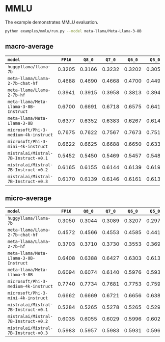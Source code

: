 # MMLU

The example demonstrates MMLU evaluation.
```bash
python examples/mmlu/run.py --model meta-llama/Meta-Llama-3-8B
```

## macro-average

| `model`                               | `FP16` | `Q8_0` | `Q7_0` | `Q6_0` | `Q5_0` | `Q4_0` | `Q3_0` |
| :-                                    | :-:    | :-:    | :-:    | :-:    | :-:    | :-:    | :-:    |
| `huggyllama/llama-7b`                 | 0.3205 | 0.3166 | 0.3232 | 0.3202 | 0.3052 | 0.2283 | 0.0044 |
| `meta-llama/Llama-2-7b-chat-hf`       | 0.4688 | 0.4690 | 0.4668 | 0.4700 | 0.4495 | 0.3688 | 0.0000 |
| `meta-llama/Llama-2-7b-hf`            | 0.3941 | 0.3915 | 0.3958 | 0.3813 | 0.3941 | 0.2817 | 0.0133 |
| `meta-llama/Meta-Llama-3-8B-Instruct` | 0.6700 | 0.6691 | 0.6718 | 0.6575 | 0.6411 | 0.5246 | 0.0011 |
| `meta-llama/Meta-Llama-3-8B`          | 0.6377 | 0.6352 | 0.6383 | 0.6267 | 0.6145 | 0.4603 | 0.0016 |
| `microsoft/Phi-3-medium-4k-instruct`  | 0.7675 | 0.7622 | 0.7567 | 0.7673 | 0.7519 | 0.6007 | 0.0017 |
| `microsoft/Phi-3-mini-4k-instruct`    | 0.6622 | 0.6625 | 0.6688 | 0.6650 | 0.6332 | 0.4106 | 0.0050 |
| `mistralai/Mistral-7B-Instruct-v0.1`  | 0.5452 | 0.5450 | 0.5469 | 0.5457 | 0.5482 | 0.5304 | 0.0000 |
| `mistralai/Mistral-7B-Instruct-v0.2`  | 0.6165 | 0.6155 | 0.6144 | 0.6139 | 0.6193 | 0.5795 | 0.0000 |
| `mistralai/Mistral-7B-Instruct-v0.3`  | 0.6170 | 0.6139 | 0.6146 | 0.6161 | 0.6139 | 0.5734 | 0.0003 |

## micro-average

| `model`                               | `FP16` | `Q8_0` | `Q7_0` | `Q6_0` | `Q5_0` | `Q4_0` | `Q3_0` |
| :-                                    | :-:    | :-:    | :-:    | :-:    | :-:    | :-:    | :-:    |
| `huggyllama/llama-7b`                 | 0.3050 | 0.3044 | 0.3089 | 0.3207 | 0.2978 | 0.2162 | 0.0033 |
| `meta-llama/Llama-2-7b-chat-hf`       | 0.4572 | 0.4566 | 0.4553 | 0.4585 | 0.4415 | 0.3690 | 0.0000 |
| `meta-llama/Llama-2-7b-hf`            | 0.3703 | 0.3710 | 0.3730 | 0.3553 | 0.3690 | 0.2600 | 0.0118 |
| `meta-llama/Meta-Llama-3-8B-Instruct` | 0.6408 | 0.6388 | 0.6427 | 0.6303 | 0.6133 | 0.5127 | 0.0007 |
| `meta-llama/Meta-Llama-3-8B`          | 0.6094 | 0.6074 | 0.6140 | 0.5976 | 0.5931 | 0.4481 | 0.0013 |
| `microsoft/Phi-3-medium-4k-instruct`  | 0.7740 | 0.7734 | 0.7681 | 0.7753 | 0.7590 | 0.5813 | 0.0020 |
| `microsoft/Phi-3-mini-4k-instruct`    | 0.6662 | 0.6669 | 0.6721 | 0.6656 | 0.6381 | 0.4167 | 0.0046 |
| `mistralai/Mistral-7B-Instruct-v0.1`  | 0.5284 | 0.5265 | 0.5278 | 0.5265 | 0.5291 | 0.5147 | 0.0000 |
| `mistralai/Mistral-7B-Instruct-v0.2`  | 0.6035 | 0.6055 | 0.6029 | 0.5996 | 0.6029 | 0.5617 | 0.0000 |
| `mistralai/Mistral-7B-Instruct-v0.3`  | 0.5983 | 0.5957 | 0.5983 | 0.5931 | 0.5963 | 0.5513 | 0.0007 |
